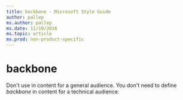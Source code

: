 ```yaml
---
title: backbone - Microsoft Style Guide
author: pallep
ms.author: pallep
ms.date: 11/19/2016
ms.topic: article
ms.prod: non-product-specific
---
```


# backbone

Don't use in content for a general audience. You don't need to define *backbone* in content for a technical audience.

